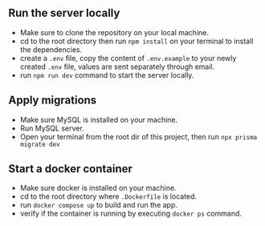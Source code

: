 ## Run the server locally

- Make sure to clone the repository on your local machine.
- cd to the root directory then run `npm install` on your terminal to install the dependencies.
- create a `.env` file, copy the content of `.env.example` to your newly created `.env` file, values are sent separately through email.
- run `npm run dev` command to start the server locally.

## Apply migrations

- Make sure MySQL is installed on your machine.
- Run MySQL server.
- Open your terminal from the root dir of this project, then run `npx prisma migrate dev`

## Start a docker container

- Make sure docker is installed on your machine.
- cd to the root directory where `.Dockerfile` is located.
- run `docker compose up` to build and run the app.
- verify if the container is running by executing `docker ps` command.
